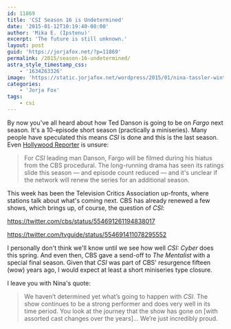 ```yaml
---
id: 11869
title: 'CSI Season 16 is Undetermined'
date: '2015-01-12T10:19:40-08:00'
author: 'Mika E. (Ipstenu)'
excerpt: 'The future is still unknown.'
layout: post
guid: 'https://jorjafox.net/?p=11869'
permalink: /2015/season-16-undetermined/
astra_style_timestamp_css:
    - '1634263326'
image: 'https://static.jorjafox.net/wordpress/2015/01/nina-tassler-winter-tca.jpg'
categories:
    - 'Jorja Fox'
tags:
    - csi
---
```


By now you've all heard about how Ted Danson is going to be on <em>Fargo</em> next season. It's a 10-episode short season (practically a miniseries). Many people have speculated this means <em>CSI</em> is done and this is the last season. Even <a href="http://www.hollywoodreporter.com/live-feed/fargo-fills-season-2-cast-761975">Hollywood Reporter</a> is unsure:

<blockquote>For <em>CSI</em> leading man Danson, Fargo will be filmed during his hiatus from the CBS procedural. The long-running drama has seen its ratings slide this season — and episode count reduced — and it's unclear if the network will renew the series for an additional season. </blockquote>

This week has been the Television Critics Association up-fronts, where stations talk about what's coming next. CBS has already renewed a few shows, which brings up, of course, the question of <em>CSI</em>:

https://twitter.com/cbs/status/554691261194838017

https://twitter.com/tvguide/status/554691411078295552

I personally don't think we'll know until we see how well <em>CSI: Cyber</em> does this spring. And even then, CBS gave a send-off to <em>The Mentalist</em> with a special final season. Given that <em>CSI</em> was part of CBS' resurgence fifteen (wow) years ago, I would expect at least a short miniseries type closure.

I leave you with Nina's quote:

<blockquote>We haven’t determined yet what’s going to happen with <em>CSI</em>. The show continues to be a strong performer and does very well in its time period. You look at the journey that the show has gone on [with assorted cast changes over the years]... We’re just incredibly proud.</blockquote>

